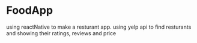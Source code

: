 # FoodApp
using reactNative to make a resturant app.
using yelp api to find resturants and showing their ratings, reviews and price
